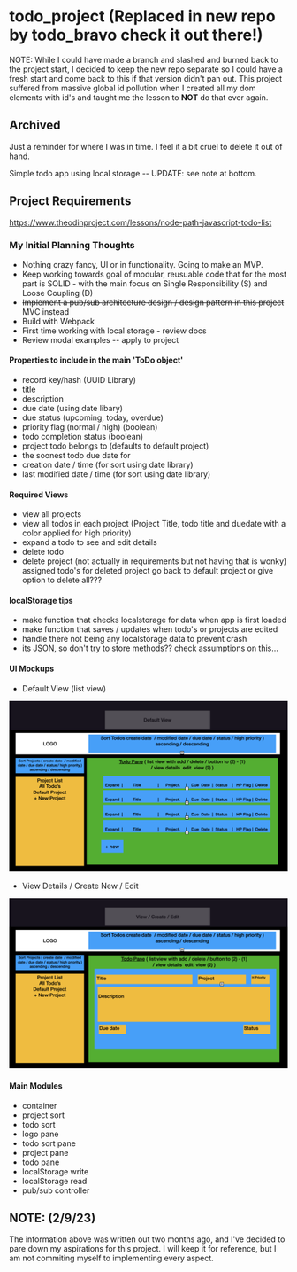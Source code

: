 # todo_project  (Replaced in new repo by todo_bravo check it out there!)

NOTE: While I could have made a branch and slashed and burned back to the project start, I decided to keep the new repo separate so I could have a fresh start and come back to this if that version didn't pan out. This project suffered from massive global id pollution when I created all my dom elements with id's and taught me the lesson to **NOT** do that ever again. 


## Archived

Just a reminder for where I was in time. I feel it a bit cruel to delete it out of hand.


 Simple todo app using local storage   -- UPDATE: see note at bottom.

## Project Requirements

<https://www.theodinproject.com/lessons/node-path-javascript-todo-list>

### My Initial Planning Thoughts

- Nothing crazy fancy, UI or in functionality. Going to make an MVP.
- Keep working towards goal of modular, reusuable code that for the most part is SOLID - with the main focus on Single Responsibility (S) and Loose Coupling (D)
- ~~Implement a pub/sub architecture design / design pattern in this project~~ MVC instead
- Build with Webpack
- First time working with local storage - review docs
- Review modal examples -- apply to project

#### Properties to include in the main 'ToDo object'

- record key/hash (UUID Library)
- title
- description
- due date (using date libary)
- due status (upcoming, today, overdue)
- priority flag (normal / high) (boolean)
- todo completion status (boolean)
- project todo belongs to (defaults to default project)
- the soonest todo due date for
- creation date / time (for sort using date library)
- last modified date / time (for sort using date library)
  
#### Required Views

- view all projects
- view all todos in each project (Project Title, todo title and duedate with a color applied for high priority)
- expand a todo to see and edit details
- delete todo
- delete project (not actually in requirements but not having that is wonky) assigned todo's for deleted project go back to default project or give option to delete all???

#### localStorage tips

- make function that checks localstorage for data when app is first loaded
- make function that saves / updates when todo's or projects are edited
- handle there not being any localstorage data to prevent crash
- its JSON, so don't try to store methods?? check assumptions on this... 

#### UI Mockups

- Default View (list view)

![UI Mockup 1](2022-11-10-20-42-39.png)

- View Details / Create New / Edit
  
![UI Mockup 2](2022-11-10-20-43-47.png)

#### Main Modules

- container
- project sort
- todo sort
- logo pane
- todo sort pane
- project pane
- todo pane
- localStorage write
- localStorage read
- pub/sub controller



## NOTE: (2/9/23)
The information above was written out two months ago, and I've decided to pare down my aspirations for this project. I will keep it for reference, but I am not commiting myself to implementing every aspect.
